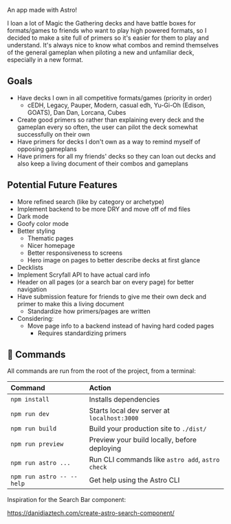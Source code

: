 An app made with Astro!

I loan a lot of Magic the Gathering decks and have battle boxes for formats/games to friends who want to play high powered formats, so I decided to make a site full of primers so it's easier for them to play and understand.
It's always nice to know what combos and remind themselves of the general gameplan when piloting a new and unfamiliar deck, especially in a new format.

## Goals 
- Have decks I own in all competitive formats/games (priority in order) 
  - cEDH, Legacy, Pauper, Modern, casual edh, Yu-Gi-Oh (Edison, GOATS), Dan Dan, Lorcana, Cubes
- Create good primers so rather than explaining every deck and the gameplan every so often, the user can pilot the deck somewhat successfully on their own
- Have primers for decks I don't own as a way to remind myself of opposing gameplans
- Have primers for all my friends' decks so they can loan out decks and also keep a living document of their combos and gameplans

## Potential Future Features 
- More refined search (like by category or archetype)
- Implement backend to be more DRY and move off of md files
- Dark mode
- Goofy color mode
- Better styling
    - Thematic pages
    - Nicer homepage
    - Better responsiveness to screens
    - Hero image on pages to better describe decks at first glance
- Decklists
- Implement Scryfall API to have actual card info
- Header on all pages (or a search bar on every page) for better navigation
- Have submission feature for friends to give me their own deck and primer to make this a living document
    - Standardize how primers/pages are written
- Considering:
  - Move page info to a backend instead of having hard coded pages
    - Requires standardizing primers

## 🧞 Commands

All commands are run from the root of the project, from a terminal:

| Command                   | Action                                           |
| :------------------------ | :----------------------------------------------- |
| `npm install`             | Installs dependencies                            |
| `npm run dev`             | Starts local dev server at `localhost:3000`      |
| `npm run build`           | Build your production site to `./dist/`          |
| `npm run preview`         | Preview your build locally, before deploying     |
| `npm run astro ...`       | Run CLI commands like `astro add`, `astro check` |
| `npm run astro -- --help` | Get help using the Astro CLI                     |

Inspiration for the Search Bar component: 

https://danidiaztech.com/create-astro-search-component/
